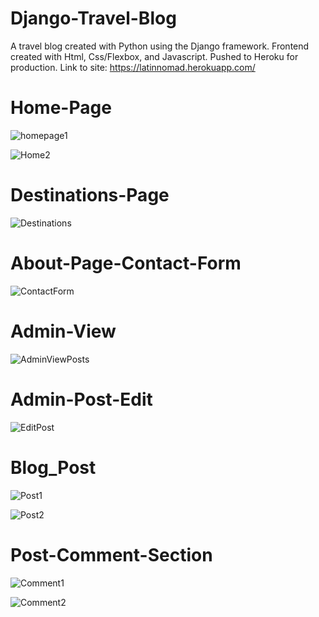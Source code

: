 # Django-Travel-Blog
A travel blog created with Python using the Django framework. Frontend created with Html, Css/Flexbox, and Javascript. Pushed to Heroku for production.
Link to site: https://latinnomad.herokuapp.com/

# Home-Page
![homepage1](https://user-images.githubusercontent.com/61069716/161659971-78ddd33e-0bcd-420b-a512-2cde7112e3c9.png)

![Home2](https://user-images.githubusercontent.com/61069716/161660028-4b560858-80d9-4e3c-babc-d6f7b00e2c94.png)

# Destinations-Page
![Destinations](https://user-images.githubusercontent.com/61069716/161660542-7a28255d-a53b-4590-bbef-d58b2988806d.png)

# About-Page-Contact-Form
![ContactForm](https://user-images.githubusercontent.com/61069716/161660708-b2c0cab0-254f-45c5-8626-57d1f1b8e2ef.png)

# Admin-View
![AdminViewPosts](https://user-images.githubusercontent.com/61069716/161661034-8c27f610-ebb1-4896-b706-3764f4d677ba.png)

# Admin-Post-Edit
![EditPost](https://user-images.githubusercontent.com/61069716/161661200-b48c52ef-4d6b-4821-ab19-a44e0fcefe2a.png)

# Blog_Post
![Post1](https://user-images.githubusercontent.com/61069716/161661346-d744ede9-e9b7-41f8-a1c4-bab261e90657.png)

![Post2](https://user-images.githubusercontent.com/61069716/161661354-c27397d0-bb9b-4b20-97d4-8f06a800d355.png)

# Post-Comment-Section
![Comment1](https://user-images.githubusercontent.com/61069716/161661376-57614f4b-8236-4ad4-a758-98967d10cdd7.png)

![Comment2](https://user-images.githubusercontent.com/61069716/161661381-e87d94f2-ba6c-4005-b5c1-86cbb4bd0209.png)


